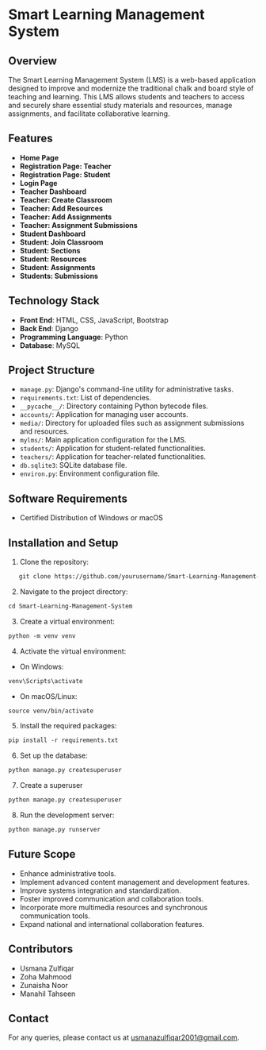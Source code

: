 # Smart Learning Management System

## Overview
The Smart Learning Management System (LMS) is a web-based application designed to improve and modernize the traditional chalk and board style of teaching and learning. This LMS allows students and teachers to access and securely share essential study materials and resources, manage assignments, and facilitate collaborative learning.

## Features

- **Home Page**
- **Registration Page: Teacher**
- **Registration Page: Student**
- **Login Page**
- **Teacher Dashboard**
- **Teacher: Create Classroom**
- **Teacher: Add Resources**
- **Teacher: Add Assignments**
- **Teacher: Assignment Submissions**
- **Student Dashboard**
- **Student: Join Classroom**
- **Student: Sections**
- **Student: Resources**
- **Student: Assignments**
- **Students: Submissions**

## Technology Stack
- **Front End**: HTML, CSS, JavaScript, Bootstrap
- **Back End**: Django
- **Programming Language**: Python
- **Database**: MySQL

## Project Structure

- `manage.py`: Django's command-line utility for administrative tasks.
- `requirements.txt`: List of dependencies.
- `__pycache__/`: Directory containing Python bytecode files.
- `accounts/`: Application for managing user accounts.
- `media/`: Directory for uploaded files such as assignment submissions and resources.
- `mylms/`: Main application configuration for the LMS.
- `students/`: Application for student-related functionalities.
- `teachers/`: Application for teacher-related functionalities.
- `db.sqlite3`: SQLite database file.
- `environ.py`: Environment configuration file.

## Software Requirements
- Certified Distribution of Windows or macOS

## Installation and Setup
1. Clone the repository:
```markdown
   git clone https://github.com/yourusername/Smart-Learning-Management-System.git
```

2. Navigate to the project directory:
```markdown
cd Smart-Learning-Management-System
```

3. Create a virtual environment:
```markdown
python -m venv venv
```

4. Activate the virtual environment:
  - On Windows:
```markdown
venv\Scripts\activate
```

- On macOS/Linux:
```markdown
source venv/bin/activate
```

5. Install the required packages:
```markdown
pip install -r requirements.txt
```

6. Set up the database:
```markdown
python manage.py createsuperuser
```

7. Create a superuser
```markdown
python manage.py createsuperuser
```

8. Run the development server:
```markdown
python manage.py runserver
```
## Future Scope

-  Enhance administrative tools.
-  Implement advanced content management and development features.
-  Improve systems integration and standardization.
-  Foster improved communication and collaboration tools.
-  Incorporate more multimedia resources and synchronous communication tools.
-  Expand national and international collaboration features.

## Contributors
- Usmana Zulfiqar 
- Zoha Mahmood 
- Zunaisha Noor
- Manahil Tahseen

## Contact
For any queries, please contact us at [usmanazulfiqar2001@gmail.com](mailto:usmanazulfiqar2001@gmail.com).
